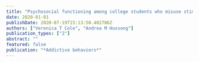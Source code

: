 ```yaml
---
title: "Psychosocial functioning among college students who misuse stimulants versus other drugs"
date: 2020-01-01
publishDate: 2020-07-19T15:13:50.402786Z
authors: ["Veronica T Cole", "Andrea M Hussong"]
publication_types: ["2"]
abstract: ""
featured: false
publication: "*Addictive behaviors*"
---
```


